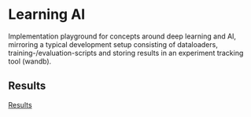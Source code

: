 # Learning AI

Implementation playground for concepts around deep learning and AI, mirroring a typical development setup consisting of dataloaders, training-/evaluation-scripts and storing results in an experiment tracking tool (wandb).

## Results

[Results](https://wandb.ai/phildue/image_classification)